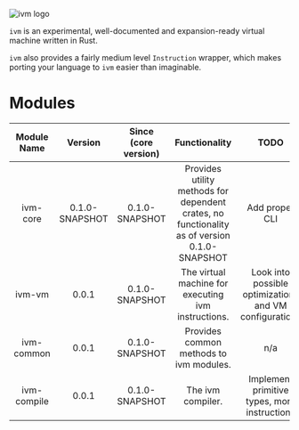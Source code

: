 ![ivm logo](https://repository-images.githubusercontent.com/505921096/e5f2b3f3-8939-4f66-bf8c-3fa326d04a4d)

`ivm` is an experimental, well-documented and expansion-ready virtual machine written in Rust.

`ivm` also provides a fairly medium level `Instruction` wrapper, which makes porting your language to `ivm` easier
than imaginable.

# Modules

| Module Name | Version | Since (core version) | Functionality | TODO |
|:---:|:---:|:---:|:---:|:---:|
| ivm-core | 0.1.0-SNAPSHOT | 0.1.0-SNAPSHOT | Provides utility methods for dependent crates, no functionality as of version 0.1.0-SNAPSHOT | Add proper CLI |
| ivm-vm | 0.0.1 | 0.1.0-SNAPSHOT | The virtual machine for executing ivm instructions. | Look into possible optimizations and VM configurations |
| ivm-common | 0.0.1 | 0.1.0-SNAPSHOT | Provides common methods to ivm modules. | n/a |
| ivm-compile | 0.0.1 | 0.1.0-SNAPSHOT | The ivm compiler. | Implement primitive types, more instructions |